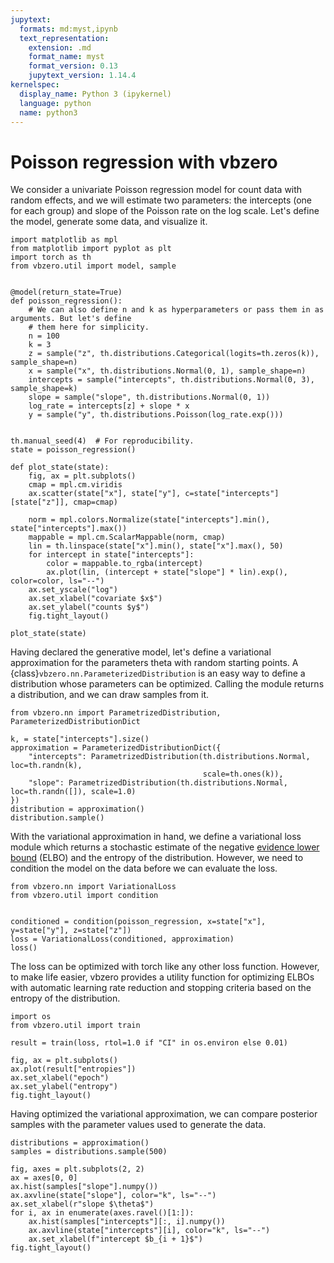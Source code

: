 ```yaml
---
jupytext:
  formats: md:myst,ipynb
  text_representation:
    extension: .md
    format_name: myst
    format_version: 0.13
    jupytext_version: 1.14.4
kernelspec:
  display_name: Python 3 (ipykernel)
  language: python
  name: python3
---
```


# Poisson regression with vbzero

We consider a univariate Poisson regression model for count data with random effects, and we will estimate two parameters: the intercepts (one for each group) and slope of the Poisson rate on the log scale. Let's define the model, generate some data, and visualize it.

```{code-cell} ipython3
import matplotlib as mpl
from matplotlib import pyplot as plt
import torch as th
from vbzero.util import model, sample


@model(return_state=True)
def poisson_regression():
    # We can also define n and k as hyperparameters or pass them in as arguments. But let's define
    # them here for simplicity.
    n = 100
    k = 3
    z = sample("z", th.distributions.Categorical(logits=th.zeros(k)), sample_shape=n)
    x = sample("x", th.distributions.Normal(0, 1), sample_shape=n)
    intercepts = sample("intercepts", th.distributions.Normal(0, 3), sample_shape=k)
    slope = sample("slope", th.distributions.Normal(0, 1))
    log_rate = intercepts[z] + slope * x
    y = sample("y", th.distributions.Poisson(log_rate.exp()))


th.manual_seed(4)  # For reproducibility.
state = poisson_regression()

def plot_state(state):
    fig, ax = plt.subplots()
    cmap = mpl.cm.viridis
    ax.scatter(state["x"], state["y"], c=state["intercepts"][state["z"]], cmap=cmap)

    norm = mpl.colors.Normalize(state["intercepts"].min(), state["intercepts"].max())
    mappable = mpl.cm.ScalarMappable(norm, cmap)
    lin = th.linspace(state["x"].min(), state["x"].max(), 50)
    for intercept in state["intercepts"]:
        color = mappable.to_rgba(intercept)
        ax.plot(lin, (intercept + state["slope"] * lin).exp(), color=color, ls="--")
    ax.set_yscale("log")
    ax.set_xlabel("covariate $x$")
    ax.set_ylabel("counts $y$")
    fig.tight_layout()

plot_state(state)
```

Having declared the generative model, let's define a variational approximation for the parameters theta with random starting points. A {class}`vbzero.nn.ParameterizedDistribution` is an easy way to define a distribution whose parameters can be optimized. Calling the module returns a distribution, and we can draw samples from it.

```{code-cell} ipython3
from vbzero.nn import ParametrizedDistribution, ParameterizedDistributionDict

k, = state["intercepts"].size()
approximation = ParameterizedDistributionDict({
    "intercepts": ParametrizedDistribution(th.distributions.Normal, loc=th.randn(k),
                                           scale=th.ones(k)),
    "slope": ParametrizedDistribution(th.distributions.Normal, loc=th.randn([]), scale=1.0)
})
distribution = approximation()
distribution.sample()
```

With the variational approximation in hand, we define a variational loss module which returns a stochastic estimate of the negative [evidence lower bound](https://en.wikipedia.org/wiki/Evidence_lower_bound) (ELBO) and the entropy of the distribution. However, we need to condition the model on the data before we can evaluate the loss.

```{code-cell} ipython3
from vbzero.nn import VariationalLoss
from vbzero.util import condition


conditioned = condition(poisson_regression, x=state["x"], y=state["y"], z=state["z"])
loss = VariationalLoss(conditioned, approximation)
loss()
```

The loss can be optimized with torch like any other loss function. However, to make life easier, vbzero provides a utility function for optimizing ELBOs with automatic learning rate reduction and stopping criteria based on the entropy of the distribution.

```{code-cell} ipython3
import os
from vbzero.util import train

result = train(loss, rtol=1.0 if "CI" in os.environ else 0.01)

fig, ax = plt.subplots()
ax.plot(result["entropies"])
ax.set_xlabel("epoch")
ax.set_ylabel("entropy")
fig.tight_layout()
```

Having optimized the variational approximation, we can compare posterior samples with the parameter values used to generate the data.

```{code-cell} ipython3
distributions = approximation()
samples = distributions.sample(500)

fig, axes = plt.subplots(2, 2)
ax = axes[0, 0]
ax.hist(samples["slope"].numpy())
ax.axvline(state["slope"], color="k", ls="--")
ax.set_xlabel(r"slope $\theta$")
for i, ax in enumerate(axes.ravel()[1:]):
    ax.hist(samples["intercepts"][:, i].numpy())
    ax.axvline(state["intercepts"][i], color="k", ls="--")
    ax.set_xlabel(f"intercept $b_{i + 1}$")
fig.tight_layout()
```
